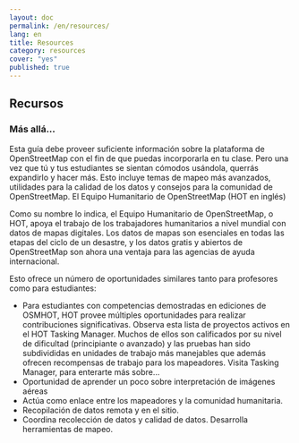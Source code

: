 ```yaml
---
layout: doc
permalink: /en/resources/
lang: en
title: Resources
category: resources
cover: "yes"
published: true
---
```


## Recursos

### Más allá...
Esta guía debe proveer suficiente información sobre la plataforma de OpenStreetMap con el fin de que puedas incorporarla en tu clase. Pero una vez que tú y tus estudiantes se sientan cómodos usándola, querrás expandirlo y hacer más. Esto incluye temas de mapeo más avanzados, utilidades para la calidad de los datos y consejos para la comunidad de OpenStreetMap.
El Equipo Humanitario de OpenStreetMap (HOT en inglés)

Como su nombre lo indica, el Equipo Humanitario de OpenStreetMap, o HOT, apoya el trabajo de los trabajadores humanitarios a nivel mundial con datos de mapas digitales. Los datos de mapas son esenciales en todas las etapas del ciclo de un desastre, y los datos gratis y abiertos de OpenStreetMap son ahora una ventaja para las agencias de ayuda internacional. 

Esto ofrece un número de oportunidades similares tanto para profesores como para estudiantes: 

- Para estudiantes con competencias demostradas en ediciones de OSMHOT, HOT provee múltiples oportunidades para realizar contribuciones significativas. Observa esta lista de proyectos activos en el  HOT Tasking Manager. Muchos de ellos son calificados por su nivel de dificultad (principiante o avanzado) y las pruebas han sido subdivididas en unidades de trabajo más manejables que además ofrecen recompensas de trabajo para los mapeadores. Visita Tasking Manager, para enterarte más sobre... 
- Oportunidad de aprender un poco sobre interpretación de imágenes aéreas 
- Actúa como enlace entre los mapeadores y la comunidad humanitaria. 
- Recopilación de datos remota y en el sitio. 
- Coordina recolección de datos y calidad de datos. 
Desarrolla herramientas de mapeo. 

